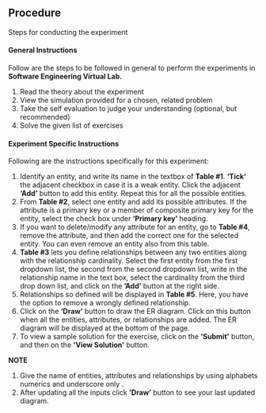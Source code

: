 ## Procedure

Steps for conducting the experiment

#### **General Instructions**

Follow are the steps to be followed in general to perform the experiments in **Software Engineering Virtual Lab.**

1. Read the theory about the experiment
2. View the simulation provided for a chosen, related problem
3. Take the self evaluation to judge your understanding (optional, but recommended)
4. Solve the given list of exercises


#### **Experiment Specific Instructions**
Following are the instructions specifically for this experiment:

1. Identify an entity, and write its name in the textbox of **Table #1**. **‘Tick’** the adjacent checkbox in case it is a weak entity. Click the adjacent **‘Add’** button to add this entity. Repeat this for all the possible entities.
2. From **Table #2**, select one entity and add its possible attributes. If the attribute is a primary key or a member of composite primary key for the entity, select the check box under **’Primary key’** heading.
3. If you want to delete/modify any attribute for an entity, go to **Table #4**, remove the attribute, and then add the correct one for the selected entity. You can even remove an entity also from this table.
4. **Table #3** lets you define relationships between any two entities along with the relationship cardinality. Select the first entity from the first dropdown list, the second from the second dropdown list, write in the relationship name in the text box, select the cardinality from the third drop down list, and click on the **’Add’** button at the right side.
5. Relationships so defined will be displayed in **Table #5**. Here, you have the option to remove a wrongly defined relationship.
6. Click on the **‘Draw’** button to draw the ER diagram. Click on this button when all the entities, attributes, or relationships are added. The ER diagram will be displayed at the bottom of the page.
7. To view a sample solution for the exercise, click on the **'Submit'** button, and then on the **'View Solution'** button.

**NOTE** 
 
 1. Give the name of entities, attributes and relationships by using alphabets numerics and underscore only .
2. After updating all the inputs click **’Draw’** button to see your last updated diagram.